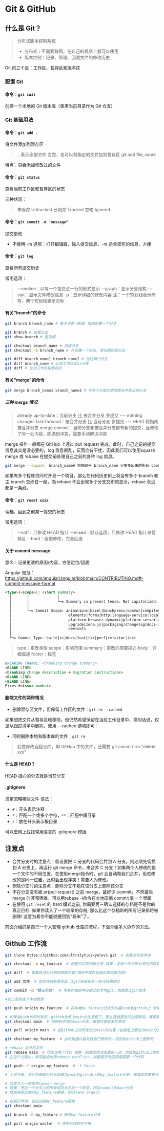 # Git & GitHub

## 什么是 Git？

> 分布式版本控制系统
> - 分布式：不需要联网，在自己的机器上就可以使用
> - 版本控制：记录、管理、回溯文件的修改历史

Git 的三个区：工作区、暂存区和版本库

### 配置 Git

#### 命令：`git init`

创建一个本地的 Git 版本库（使用当前目录作为 Git 仓库）

### Git 基础用法

#### 命令：`git add .`

将文件添加到暂存区

> `.` 表示全部文件
> 当然，也可以将指定的文件加到暂存区 git add file_name

特点：只会添加修改过的文件

#### 命令：`git status`

查看当前工作区和暂存区的状态

三种状态：
> 未跟踪 Untracked
> 已跟踪 Tracked
> 忽略 Ignored

#### 命令：`git commit -m "message"`

提交更改

- 不使用 -m 选项：打开编辑器，输入提交信息，-m 适合简短的信息，方便

#### 命令：`git log`

查看所有提交历史

常用选项：
> --oneline：以每一个提交占一行的形式显示
> --graph：显示分支结构
> --stat：显示文件修改信息
> -p：显示详细的修改内容
   注：一个短划线表示简写，两个短划线表示全称

#### 有关"branch"的命令

```bash
git branch branch_name # 基于当前 HEAD 指向创建一个分支

git branch # 查看分支
git show-branch # 更详细

git checkout branch_name # 切换分支
git checkout -b branch_name # 先创建一个分支，再切换到该分支

git diff branch_name1 branch_name2 # 比较两个分支
git diff branch_name # 比较工作区和xx分支
git diff # 比较工作区和暂存区
```

#### 有关"merge"的命令

```bash
git merge branch_name1 branch_name2 # 将多个分支的更改都合并到当前分支
```

##### 三种 merge 情况

> already up-to-date：当前分支 比 被合并分支 多提交 --- nothing changes
> fast-forward：被合并分支 比 当前分支 多提交 --- HEAD 将指向被合并分支
> merge commit：当前分支和被合并分支都有新的提交，且修改了同一处内容，即遇到冲突，需要手动解决冲突

merge 操作一般都在 GitHub 上通过 pull request 完成，此时，自己之前的提交信息其实是没必要的，log 信息很乱，反而会有干扰，因此我们可以使用squash merge 或 rebase 在提交前处理自己之前的各种 log 信息。
```bash
git merge --squash  branch_name# 将相较于 branch_name 分支多出来的所有 commit 信息合并成一个commit，再 merge 到目标分支
```

如果有多个程序员同时开发一个项目，那么在代码历史树上将会有多个 branch 和 主 branch 交织在一起，而 rebase 不会出现多个分支交织的显示，rebase 永远都是一条线。

#### 命令：`git reset xxxx`

读档，回到之前某一提交的状态

常用选项：
> --soft：只修改 HEAD 指针
> --mixed：默认选项，只修改 HEAD 指针和暂存区
> --hard：全部修改，完全回退

#### 关于 commit message

意义：记录更改的原因/内容，方便定位/回溯

Angular 规范： https://github.com/angular/angular/blob/main/CONTRIBUTING.md#-commit-message-format
```markdown
<type>(<scope>): <short summary>
  │       │             │
  │       │             └─⫸ Summary in present tense. Not capitalized. No period at the end.
  │       │
  │       └─⫸ Commit Scope: animations|bazel|benchpress|common|compiler|compiler-cli|core|
  │                          elements|forms|http|language-service|localize|platform-browser|
  │                          platform-browser-dynamic|platform-server|router|service-worker|
  │                          upgrade|zone.js|packaging|changelog|docs-infra|migrations|
  │                          devtools
  │
  └─⫸ Commit Type: build|ci|docs|feat|fix|perf|refactor|test
```
> type：更改类型
> scope：影响范围
> summary：更改的简要描述
> body：详细描述
> footer：标签

```markdown
BREAKING CHANGE: <breaking change summary>
<BLANK LINE>
<breaking change description + migration instructions>
<BLANK LINE>
<BLANK LINE>
Fixes #<issue number>
```

#### 删除文件的两种情况

- 删除暂存区文件，但保留工作区的文件：`git rm --cached`

如果想把文件从暂存区域移除，但仍然希望保留在当前工作目录中，换句话说，仅是从跟踪清单中删除，使用 --cached 选项即可：

- 同时删除本地和版本库的文件：`git rm` 
> 若要修改远程仓库，即 GitHub 中的文件，还需要`git commit -m "delete xxx"

#### 什么是 HEAD？

HEAD 指向的分支就是当前分支

#### .gitignore

规定忽略哪些文件
语法：
- `#`：开头表示注释
- `*`：匹配一个或多个字符，`**`：匹配中间目录
- `/`：放在开头表示根目录

可以去网上找找常用语言的 .gitignore 模版

## 注意点

- 合并分支时的注意点：假设要把 C 分支的代码合并到 A 分支，则必须先切换到 A 分支上，再运行 git merge 命令，来合并 C 分支！如果两个人修改的是一个文件的不同位置，在使用merge指令时，git 会自动帮我们合并，但若修改的是同一位置，此时会出现冲突！需要人为修改。
- 删除分支时的注意点：删除分支不能在该分支上删除该分支
- 不在分支没有被 pr(pull request) 之前 merge，最好少 commit，不然最后 merge 时非常困难，可以用rebase -i命令在本地压缩 commit 到一个里面
- 在使用 `git reset` 的 hard 模式之前, 你需要再三确认选择的存档是不是你的真正目标. 如果你读入了一个较早的存档, 那么比这个存档新的所有记录都将被删除! 这意为着你不能随便回到"将来"了。

前面介绍的是自己一个人管理 github 仓库的流程，下面介绍多人协作的方法。

## Github 工作流

```bash
git clone https://github.com/ultralytics/yolov5.git  # 克隆文件到本地

git checkout -b my_feature  # 创建并切换到新分支 效果：复制一份当前分支的内容到新分支上（现在有两个分支，其内容是一样的）

git diff  # 查看自己对代码的修改内容(相较于现在远程仓库现有内容)

git add 文件  # 把文件放到暂存区 让git知道我有一些代码想提交

git commit -m "提交信息"  # 将暂存取的内容提交到本地git，也就是让git管理

#以上是完成了本地管理

git push origin my_feature  # 将本地my_feature分支的内容push到github上 效果：github上多了一个my_feature分支

# 如果当push代码时发现，github仓库上main分支更新了，那么我就要测试在更新后，我更新的代码是否正确，因此，我现在需要将github更新后的内容同步到我的my_feature分支。
git checkout main  # 切换到本地的main分支，磁盘内容会发生修改

git pull origin main  # 把github上的现有分支main的内容（也就是上面说的main分支更新后的内容）拉取到本地

git checkout my_feature  # 此时磁盘内容有我自己修改的，但没有github上更新的

# rebase 自己的文件
git rebase main  # 同步这两个代码 效果：把我的修改先放在一边，然后把github上的修改拿过来，然后在此基础之上，再把我的修改加上去
# 在这个过程中，有可能会出现rebase conflict，就需要手动选择需要哪一个代码

git push -f origin my_feature  # -f force

# 上述步骤，我们将修改后的代码成功push到github上的my_feature分支，接着就需要等仓库的主人接受我们的分支，即我们提交pull request，请求仓库主任把我这个分支给pull到这个项目

# 仓库主人一般使用squash merge
# 效果：把这一个分支上的所有改变合并成一个改变，然后commit到main分支
# 然后再把远端的my_feature删掉，即delete branch

# 在我们本地，也应该把my_feature删掉
git checkout main

git branch -D my_feature # 删除my-feature分支

git pull origin master  # 再把远程的拉下来
```